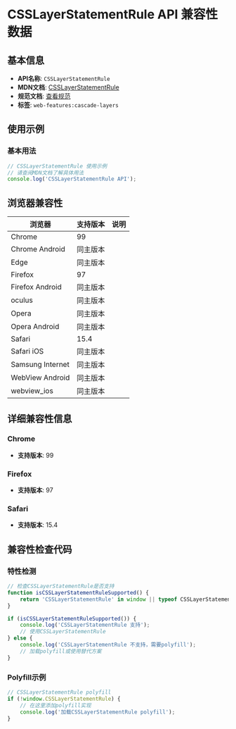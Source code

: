 # CSSLayerStatementRule API 兼容性数据

## 基本信息

- **API名称**: `CSSLayerStatementRule`
- **MDN文档**: [CSSLayerStatementRule](https://developer.mozilla.org/docs/Web/API/CSSLayerStatementRule)
- **规范文档**: [查看规范](https://drafts.csswg.org/css-cascade-5/#csslayerstatementrule)
- **标签**: `web-features:cascade-layers`

## 使用示例

### 基本用法

```javascript
// CSSLayerStatementRule 使用示例
// 请查阅MDN文档了解具体用法
console.log('CSSLayerStatementRule API');
```

## 浏览器兼容性

| 浏览器 | 支持版本 | 说明 |
|--------|----------|------|
| Chrome | 99 |  |
| Chrome Android | 同主版本 |  |
| Edge | 同主版本 |  |
| Firefox | 97 |  |
| Firefox Android | 同主版本 |  |
| oculus | 同主版本 |  |
| Opera | 同主版本 |  |
| Opera Android | 同主版本 |  |
| Safari | 15.4 |  |
| Safari iOS | 同主版本 |  |
| Samsung Internet | 同主版本 |  |
| WebView Android | 同主版本 |  |
| webview_ios | 同主版本 |  |

## 详细兼容性信息

### Chrome

- **支持版本**: 99

### Firefox

- **支持版本**: 97

### Safari

- **支持版本**: 15.4

## 兼容性检查代码

### 特性检测

```javascript
// 检查CSSLayerStatementRule是否支持
function isCSSLayerStatementRuleSupported() {
    return 'CSSLayerStatementRule' in window || typeof CSSLayerStatementRule !== 'undefined';
}

if (isCSSLayerStatementRuleSupported()) {
    console.log('CSSLayerStatementRule 支持');
    // 使用CSSLayerStatementRule
} else {
    console.log('CSSLayerStatementRule 不支持，需要polyfill');
    // 加载polyfill或使用替代方案
}
```

### Polyfill示例

```javascript
// CSSLayerStatementRule polyfill
if (!window.CSSLayerStatementRule) {
    // 在这里添加polyfill实现
    console.log('加载CSSLayerStatementRule polyfill');
}
```

